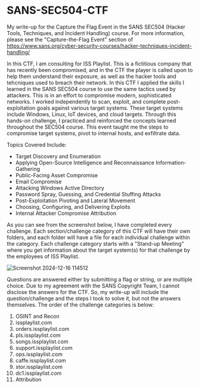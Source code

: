 # SANS-SEC504-CTF

My write-up for the Capture the Flag Event in the SANS SEC504 (Hacker Tools, Techniques, and Incident Handling) course. For more information, please see the "Capture-the-Flag Event" section of https://www.sans.org/cyber-security-courses/hacker-techniques-incident-handling/

In this CTF, I am consulting for ISS Playlist. This is a fictitious company that has recently been compromised, and in the CTF the player is called upon to help them understand their exposure, as well as the hacker tools and tehcniques used to breach their network. In this CTF I applied the skills I learned in the SANS SEC504 course to use the same tactics used by attackers. This is in an effort to compromise modern, sophisticated networks. I worked independently to scan, exploit, and complete post-exploitation goals against various target systems. These target systems include Windows, Linux, IoT devices, and cloud targets. Through this hands-on challenge, I practiced and reinforced the concepts learned throughout the SEC504 course. This event taught me the steps to compromise target systems, pivot to internal hosts, and exfiltrate data. 

Topics Covered Include: 
* Target Discovery and Enumeration
* Applying Open-Source Intelligence and Reconnaissance Information-Gathering
* Public-Facing Asset Compromise
* Email Compromise
* Attacking Windows Active Directory
* Password Spray, Guessing, and Credential Stuffing Attacks
* Post-Exploitation Pivoting and Lateral Movement
* Choosing, Configuring, and Delivering Exploits
* Internal Attacker Compromise Attribution

As you can see from the screenshot below, I have completed every challenge. Each section/challenge category of this CTF will have their own folders, and each folder will have a file for each individual challenge within the category. Each challenge category starts with a "Stand-up Meeting" where you get information about the target system(s) for that challenge by the employees of ISS Playlist. 

![Screenshot 2024-12-16 114512](https://github.com/user-attachments/assets/73805530-a97f-4ea8-aa0c-92273592a904)

Questions are answered either by submitting a flag or string, or are multiple choice. Due to my agreement with the SANS Copyright Team, I cannot disclose the answers for the CTF. So, my write-up will include the question/challenge and the steps I took to solve it, but not the answers themselves. The order of the challenge categories is below:

1. OSINT and Recon
2. issplaylist.com
3. orders.issplaylist.com
4. pls.issplaylist.com
5. songs.issplaylist.com
6. support.issplaylist.com
7. ops.issplaylist.com
8. caffe.issplaylist.com
9. stor.issplaylist.com
10. dc1.issplaylist.com
11. Attribution
